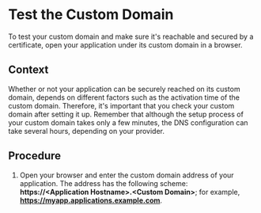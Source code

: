 <!-- loiobbeaa2d633cf4e9f81f68604d12a2138 -->

# Test the Custom Domain

To test your custom domain and make sure it's reachable and secured by a certificate, open your application under its custom domain in a browser.



<a name="loiobbeaa2d633cf4e9f81f68604d12a2138__context_kym_yxz_4pb"/>

## Context

Whether or not your application can be securely reached on its custom domain, depends on different factors such as the activation time of the custom domain. Therefore, it's important that you check your custom domain after setting it up. Remember that although the setup process of your custom domain takes only a few minutes, the DNS configuration can take several hours, depending on your provider.



<a name="loiobbeaa2d633cf4e9f81f68604d12a2138__steps_lym_yxz_4pb"/>

## Procedure

1.  Open your browser and enter the custom domain address of your application. The address has the following scheme: **https://<Application Hostname\>.<Custom Domain\>**; for example, **https://myapp.applications.example.com**.


